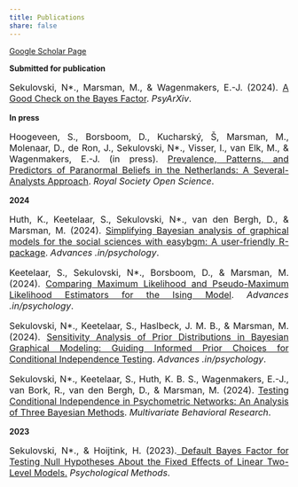 ```yaml
---
title: Publications 
share: false
---
```


[Google Scholar Page](https://scholar.google.com/citations?user=cn5deUoAAAAJ&hl=en)

**Submitted for publication**

<p style="font-size:medium;text-align:justify">Sekulovski, N*., Marsman, M., & Wagenmakers, E.-J. (2024). <a href = "https://osf.io/preprints/psyarxiv/59gj8"> A Good Check on the Bayes Factor</a>. <em>PsyArXiv</em>.</p>

**In press**

<p style="font-size:medium;text-align:justify">Hoogeveen, S., Borsboom, D., Kucharský, Š, Marsman, M., Molenaar, D., de Ron, J., Sekulovski, N*., Visser, I., van Elk, M., & Wagenmakers, E.-J. (in press). <a href = "https://osf.io/preprints/psyarxiv/ajush"> Prevalence, Patterns, and Predictors of Paranormal Beliefs in the Netherlands: A Several-Analysts Approach</a>. <em>Royal Society Open Science</em>.</p>

**2024**

<p style="font-size:medium;text-align:justify">Huth, K., Keetelaar, S., Sekulovski, N*., van den Bergh, D., & Marsman, M. (2024). <a href = "https://advances.in/psychology/10.56296/aip00010/"> Simplifying Bayesian analysis of graphical models for the social sciences with easybgm: A user-friendly R-package</a>. <em>Advances .in/psychology</em>.</p>

<p style="font-size:medium;text-align:justify">Keetelaar, S., Sekulovski, N*., Borsboom, D., & Marsman, M. (2024). <a href = "https://advances.in/psychology/10.56296/aip00013/"> Comparing Maximum Likelihood and Pseudo-Maximum Likelihood Estimators for the Ising Model</a>. <em>Advances .in/psychology</em>.</p>

<p style="font-size:medium;text-align:justify">Sekulovski, N*., Keetelaar, S., Haslbeck, J. M. B., & Marsman, M. (2024). <a href = "https://advances.in/psychology/10.56296/aip00016/"> Sensitivity Analysis of Prior Distributions in Bayesian Graphical Modeling: Guiding Informed Prior Choices for Conditional Independence Testing</a>. <em>Advances .in/psychology</em>.</p>

<p style="font-size:medium;text-align:justify">Sekulovski, N*., Keetelaar, S., Huth, K. B. S., Wagenmakers, E.-J., van Bork, R., van den Bergh, D., & Marsman, M. (2024). <a href = "https://www.tandfonline.com/doi/full/10.1080/00273171.2024.2345915">Testing Conditional Independence in Psychometric Networks: An Analysis of Three Bayesian Methods</a>. <em>Multivariate Behavioral Research</em>.</p>

**2023**

<p style="font-size:medium;text-align:justify">Sekulovski, N*., & Hoijtink, H. (2023).<a href = "https://github.com/sekulovskin/research-archive-masters-thesis/blob/main/Manuscript/Manuscript.pdf"> Default Bayes Factor for Testing Null Hypotheses About the
Fixed Effects of Linear Two-Level Models.</a> <em>Psychological Methods</em>.</p> 
